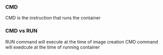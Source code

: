 ### CMD
CMD is the instruction that runs the container

### CMD vs RUN
RUN command will execute at the time of image creation
CMD command will exedcute at the time of running container